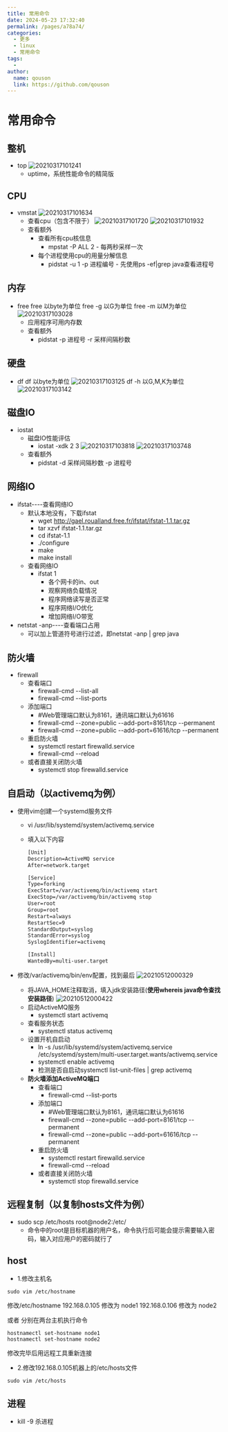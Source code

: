 ```yaml
---
title: 常用命令
date: 2024-05-23 17:32:40
permalink: /pages/a78a74/
categories:
  - 更多
  - linux
  - 常用命令
tags:
  - 
author: 
  name: qouson
  link: https://github.com/qouson
---
```

# 常用命令
  
## 整机

- top
![20210317101241](https://cdn.jsdelivr.net/gh/qouson/my-pic-bed/pic/20210317101241.png)
  - uptime，系统性能命令的精简版

## CPU

- vmstat
![20210317101634](https://cdn.jsdelivr.net/gh/qouson/my-pic-bed/pic/20210317101634.png)
  - 查看cpu（包含不限于）
  ![20210317101720](https://cdn.jsdelivr.net/gh/qouson/my-pic-bed/pic/20210317101720.png)
  ![20210317101932](https://cdn.jsdelivr.net/gh/qouson/my-pic-bed/pic/20210317101932.png)
  - 查看额外
    - 查看所有cpu核信息
      - mpstat -P ALL 2 - 每两秒采样一次
    - 每个进程使用cpu的用量分解信息
      - pidstat -u 1 -p 进程编号 - 先使用ps -ef|grep java查看进程号

## 内存

- free
free 以byte为单位
free -g 以G为单位
free -m 以M为单位
![20210317103028](https://cdn.jsdelivr.net/gh/qouson/my-pic-bed/pic/20210317103028.png)
  - 应用程序可用内存数
  - 查看额外
    - pidstat -p 进程号 -r 采样间隔秒数

## 硬盘

- df
df 以byte为单位
![20210317103125](https://cdn.jsdelivr.net/gh/qouson/my-pic-bed/pic/20210317103125.png)
df -h 以G,M,K为单位
![20210317103142](https://cdn.jsdelivr.net/gh/qouson/my-pic-bed/pic/20210317103142.png)

## 磁盘IO

- iostat
  - 磁盘IO性能评估
    - iostat -xdk 2 3
    ![20210317103818](https://cdn.jsdelivr.net/gh/qouson/my-pic-bed/pic/20210317103818.png)
    ![20210317103748](https://cdn.jsdelivr.net/gh/qouson/my-pic-bed/pic/20210317103748.png)
  - 查看额外
    - pidstat -d 采样间隔秒数 -p 进程号

## 网络IO

- ifstat----查看网络IO
  - 默认本地没有，下载ifstat
    - wget <http://gael.roualland.free.fr/ifstat/ifstat-1.1.tar.gz>
    - tar xzvf ifstat-1.1.tar.gz
    - cd ifstat-1.1
    - ./configure
    - make
    - make install
  - 查看网络IO
    - ifstat 1
      - 各个网卡的in、out
      - 观察网络负载情况
      - 程序网络读写是否正常
      - 程序网络I/O优化
      - 增加网络I/O带宽
- netstat -anp----查看端口占用
  - 可以加上管道符号进行过滤，即netstat -anp | grep java

## 防火墙

- firewall
  - 查看端口
    - firewall-cmd --list-all
    - firewall-cmd --list-ports
  - 添加端口
    - #Web管理端口默认为8161，通讯端口默认为61616
    - firewall-cmd --zone=public --add-port=8161/tcp --permanent
    - firewall-cmd --zone=public --add-port=61616/tcp --permanent
  - 重启防火墙
    - systemctl restart firewalld.service
    - firewall-cmd --reload
  - 或者直接关闭防火墙
    - systemctl stop firewalld.service

## 自启动（以activemq为例）

- 使用vim创建一个systemd服务文件
  - vi /usr/lib/systemd/system/activemq.service
  - 填入以下内容

    ```txt
    [Unit]
    Description=ActiveMQ service
    After=network.target

    [Service]
    Type=forking
    ExecStart=/var/activemq/bin/activemq start
    ExecStop=/var/activemq/bin/activemq stop
    User=root
    Group=root
    Restart=always
    RestartSec=9
    StandardOutput=syslog
    StandardError=syslog
    SyslogIdentifier=activemq

    [Install]
    WantedBy=multi-user.target
    ```

- 修改/var/activemq/bin/env配置，找到最后
  ![20210512000329](https://cdn.jsdelivr.net/gh/qouson/my-pic-bed/pic/20210512000329.png)
  - 将JAVA_HOME注释取消，填入jdk安装路径(**使用whereis java命令查找安装路径**)
  ![20210512000422](https://cdn.jsdelivr.net/gh/qouson/my-pic-bed/pic/20210512000422.png)
  - 启动ActiveMQ服务
    - systemctl start activemq
  - 查看服务状态
    - systemctl status activemq
  - 设置开机自启动
    - ln -s /usr/lib/systemd/system/activemq.service /etc/systemd/system/multi-user.target.wants/activemq.service
    - systemctl enable activemq
    - 检测是否自启动systemctl list-unit-files | grep activemq
  - **防火墙添加ActiveMQ端口**
    - 查看端口
      - firewall-cmd --list-ports
    - 添加端口
      - #Web管理端口默认为8161，通讯端口默认为61616
      - firewall-cmd --zone=public --add-port=8161/tcp --permanent
      - firewall-cmd --zone=public --add-port=61616/tcp --permanent
    - 重启防火墙
      - systemctl restart firewalld.service
      - firewall-cmd --reload
    - 或者直接关闭防火墙
      - systemctl stop firewalld.service

## 远程复制（以复制hosts文件为例）

- sudo scp /etc/hosts root@node2:/etc/
  - 命令中的root是目标机器的用户名，命令执行后可能会提示需要输入密码，输入对应用户的密码就行了

## host

- 1.修改主机名

``` linux
sudo vim /etc/hostname
```

修改/etc/hostname
192.168.0.105 修改为 node1
192.168.0.106 修改为 node2

或者
分别在两台主机执行命令

``` linux
hostnamectl set-hostname node1
hostnamectl set-hostname node2
```

修改完毕后用远程工具重新连接

- 2.修改192.168.0.105机器上的/etc/hosts文件

``` linux
sudo vim /etc/hosts
```

## 进程

- kill -9 杀进程

